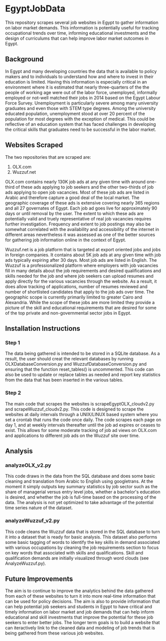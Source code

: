 # EgyptJobData

This repository scrapes several job websites in Egypt to gather information on labor market demands.  This information is potentially useful for tracking occupational trends over time, informing educational investments and the design of curriculums that can help improve labor market outcomes in Egypt.  

## Background

In Egypt and many developing countries the data that is available to policy makers and to individuals to understand how and where to invest in their education is limited.  Having this information is especially critical in an environment where it is estimated that nearly three-quarters of the the people of working age were out of the labor force, unemployed, informally employed or not-well matched their jobs in 2014 based on the Egypt Labour Force Survey.  Unemployment is particularly severe among many university graduates and even those with STEM type degrees.  Among the university educated population, unemployment stood at over 20 percent of the population for most degrees with the exception of medical.  This could be reflective of an education system that has faced challenges in developing the critical skills that graduates need to be successful in the labor market.

## Websites Scraped

The two repositories that are scraped are:

1. OLX.com
2. Wuzzuf.net

OLX.com contains nearly 130K job ads at any given time with around one-third of these ads applying to job seekers and the other two-thirds of job ads applying to open job vacancies.  Most of these job ads are listed in Arabic and therefore capture a good deal of the local market.  The geographic coverage of these ads is extensive covering nearly 365 regions and all 27 governates of Egypt. Each job ad goes live for approximately 90 days or until removal by the user.  The extent to which these ads are potentially valid and truely representative of real job vacancies requires further investigation.  Frequency and extent to job postings may also be somewhat correlated with the availability and accessibility of the internet in different areas nevertheless it was assessed as one of the better sources for gathering job information online in the context of Egypt.

Wuzzuf.net is a job platform that is targeted at export oriented jobs and jobs in foreign companies.  It contains about 5K job ads at any given time with job ads typically expiring after 30 days.  Most job ads are listed in English.  The Wuzzuf is a professionalized platform where employers with job vacancies fill in many details about the job requirements and desired qualifications and skills needed for the job and where job seekers can upload resumes and apply directly for the various vacancies through the website.  As a result, it does allow tracking of applications, number of resumes reviewed and number of shortlisted candidates that apply to the job ads over time.  The geographic scope is currently primarily limited to greater Cairo and Alexandria.  While the scope of these jobs are more limited they provide a picture of the skill and educational requirements that are desired for some of the top private and non-governmental sector jobs in Egypt.

## Installation Instructions

### Step 1

The data being gathered is intended to be stored in a SQLite database.  As a result, the user should creat the relevant databases by running OLXDatabaseConversion.py and WuzzufDatabaseConversion.py and ensuring that the function reset_tables() is uncommented.  This code can also be used to update or replace tables as needed and report key statistics from the data that has been inserted in the various tables.

### Step 2

The main code that scrapes the websites is scrapeEgyptOLX_cloudv2.py and scrapeWuzzuf_cloudv2.py.  This code is designed to scrape the websites at daily intervals through a UNIX/LINUX based system where you set a crontab that runs the code once daily.  The code scrapes each page on day 1, and at weekly intervals thereafter until the job ad expires or ceases to exist.  This allows for some moderate tracking of job ad views on OLX.com and applications to different job ads on the Wuzzuf site over time.

## Analysis

### analyzeOLX_v2.py

This code draws in the data from the SQL database and does some basic cleaning and translation from Arabic to English using googletrans.  At the moment it simply outputs key summary statistics by job sector such as the share of managerial versus entry level jobs, whether a bachelor's education is desired, and whether the job is full-time based on the processing of the data.  The analysis is not yet optimized to take advantage of the potential time series nature of the dataset.

### analyzeWuzzuf_v2.py

This code cleans the Wuzzuf data that is stored in the SQL database to turn it into a dataset that is ready for basic analysis.  This dataset also performs some basic tagging of words to identify the key skills in demand associated with various occupations by cleaning the job requirements section to focus on key words that associated with skills and qualifications.  Skill and qualification demands are initially visualized through word clouds (see AnalyzeWuzzuf.py).

## Future Improvements

The aim is to continue to improve the analytics behind the data gathered from each of these websites to turn it into more real-time information that can be used for policy decisions.  The aim is also to provide information that can help potential job seekers and students in Egypt to have critical and timely information on labor market and job demands that can help inform educational and skill investments that improve the potential for these job seekers to enter better jobs.  The longer term goals is to build a website that can iteractively link to the cleaned data and modeling of job trends that is being gathered from these various job websites.
